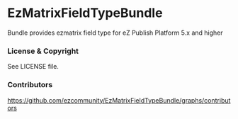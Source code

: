 EzMatrixFieldTypeBundle
=======================

Bundle provides ezmatrix field type for eZ Publish Platform 5.x and higher


### License & Copyright

See LICENSE file.


### Contributors 

https://github.com/ezcommunity/EzMatrixFieldTypeBundle/graphs/contributors
